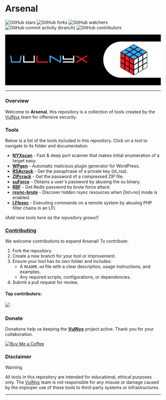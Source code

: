 # Arsenal

![GitHub stars](https://img.shields.io/github/stars/VulNyx/Arsenal?logoColor=yellow) ![GitHub forks](https://img.shields.io/github/forks/VulNyx/Arsenal?logoColor=purple) ![GitHub watchers](https://img.shields.io/github/watchers/VulNyx/Arsenal?logoColor=green)</br>
![GitHub commit activity (branch)](https://img.shields.io/github/commit-activity/m/VulNyx/Arsenal) ![GitHub contributors](https://img.shields.io/github/contributors/VulNyx/Arsenal)

![](/assets/banner.png)

---

### Overview

Welcome to **Arsenal**, this repository is a collection of tools created by the [VulNyx](https://vulnyx.com) team for offensive security.

### Tools

Below is a list of the tools included in this repository. Click on a tool to navigate to its folder and documentation.

- **[NYXscan](https://github.com/VulNyx/Arsenal/tree/main/NYXscan)** - Fast & deep port scanner that makes initial enumeration of a target easy.
- **[WPgen](https://github.com/VulNyx/Arsenal/tree/main/WPgen)** - Automatic malicious plugin generator for WordPress.
- **[RSAcrack](https://github.com/VulNyx/Arsenal/tree/main/RSAcrack)** - Get the passphrase of a private key (id_rsa).
- **[ZIPcrack](https://github.com/VulNyx/Arsenal/tree/main/ZIPcrack)** - Get the password of a compressed ZIP file.
- **[suForce](https://github.com/VulNyx/Arsenal/tree/main/suForce)** - Obtains a user's password by abusing the su binary.
- **[RBF](https://github.com/VulNyx/Arsenal/tree/main/RBF)** - Get Redis password by brute force attack.
- **[rsync-brute](https://github.com/VulNyx/Arsenal/tree/main/rsync-brute)** - Discover hidden rsync resources when [list=no] mode is enabled.
- **[LFIexec](https://github.com/VulNyx/Arsenal/tree/main/LFIexec)** - Executing commands on a remote system by abusing PHP filter chains in an LFI.

_(Add new tools here as the repository grows!)_

### [Contributing](/CONTRIBUTING.md)

We welcome contributions to expand Arsenal! To contribute:
1. Fork the repository.
2. Create a new branch for your tool or improvement.
3. Ensure your tool has its own folder and includes:
   - A `README.md` file with a clear description, usage instructions, and examples.
   - Any required scripts, configurations, or dependencies.
4. Submit a pull request for review.

#### Top contributors:

<a href="https://github.com/vulnyx/arsenal/graphs/contributors">
  <img src="https://contrib.rocks/image?repo=vulnyx/arsenal" />
</a>

### Donate

Donations help us keeping the [**VulNyx**](https://vulnyx.com) project active. Thank you for your collaboration.

[![Buy Me a Coffee](https://ko-fi.com/img/githubbutton_sm.svg)](https://ko-fi.com/vulnyx)

### Disclaimer

> [!WARNING]
> All tools in this repository are intended for educational, ethical purposes only. The [VulNyx](https://vulnyx.com) team is not responsible for any misuse or damage caused by the improper use of these tools to third-party systems or infrastructures.

---
